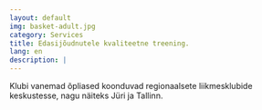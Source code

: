 ```yaml
---
layout: default
img: basket-adult.jpg
category: Services
title: Edasijõudnutele kvaliteetne treening.
lang: en
description: |
---
```

 Klubi vanemad õpliased koonduvad regionaalsete liikmesklubide keskustesse, nagu näiteks Jüri ja Tallinn.